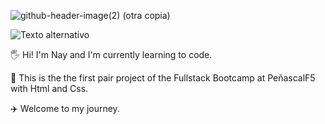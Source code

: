 
![github-header-image(2) (otra copia)](https://github.com/user-attachments/assets/6ad0de9c-15bc-4c1d-bca6-96a7ec79223d)

![Texto alternativo](https://i.pinimg.com/originals/7a/c7/1e/7ac71e72373b0fb270b3a6d72e44eea3.gif)

🖐️ Hi! I'm Nay and I'm currently learning to code.

🚀 This is the the first pair project of the Fullstack Bootcamp at PeñascalF5 with Html and Css.

✈️ Welcome to my journey.
